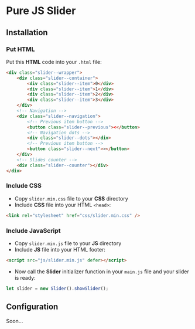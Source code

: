# Pure JS Slider

## Installation

### Put HTML

Put this **HTML** code into your `.html` file:

```html
<div class="slider--wrapper">
	<div class="slider--container">
		<div class="slider--item">0</div>
		<div class="slider--item">1</div>
		<div class="slider--item">2</div>
		<div class="slider--item">3</div>
	</div>
	<!-- Navigation -->
	<div class="slider--navigation">
		<!-- Previous item button -->
		<button class="slider--previous"><</button>
		<!-- Navigation dots -->
		<div class="slider--dots"></div>
		<!-- Previous item button -->
		<button class="slider--next">></button>
	</div>
	<!-- Slides counter -->
	<div class="slider--counter"></div>
</div>
```

### Include CSS

- Copy `slider.min.css` file to your **CSS** directory
- Include **CSS** file into your HTML `<head>`: <br>

```html
<link rel="stylesheet" href="css/slider.min.css" />
```

### Include JavaScript

- Copy `slider.min.js` file to your **JS** directory
- Include **JS** file into your HTML footer: <br>

```html
<script src="js/slider.min.js" defer></script>
```

- Now call the **Slider** initializer function in your `main.js` file and your slider is ready: <br>

```javascript
let slider = new Slider().showSlider();
```

## Configuration

Soon...
